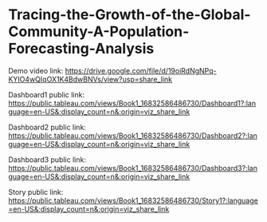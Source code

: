 # Tracing-the-Growth-of-the-Global-Community-A-Population-Forecasting-Analysis
Demo video link:
https://drive.google.com/file/d/19oiRdNgNPq-KYIO4wQIqOX1K4BdwBNVs/view?usp=share_link

Dashboard1 public link:
https://public.tableau.com/views/Book1_16832586486730/Dashboard1?:language=en-US&:display_count=n&:origin=viz_share_link

Dashboard2 public link:
https://public.tableau.com/views/Book1_16832586486730/Dashboard2?:language=en-US&:display_count=n&:origin=viz_share_link

Dashboard3 public link:
https://public.tableau.com/views/Book1_16832586486730/Dashboard3?:language=en-US&:display_count=n&:origin=viz_share_link

Story public link:
https://public.tableau.com/views/Book1_16832586486730/Story1?:language=en-US&:display_count=n&:origin=viz_share_link

